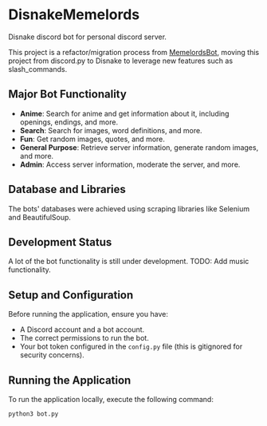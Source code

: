 # DisnakeMemelords

Disnake discord bot for personal discord server.

This project is a refactor/migration process from [MemelordsBot](https://github.com/Extrieve/MemelordsBot), moving this project from discord.py to Disnake to leverage new features such as slash_commands.

## Major Bot Functionality

- **Anime**: Search for anime and get information about it, including openings, endings, and more.
- **Search**: Search for images, word definitions, and more.
- **Fun**: Get random images, quotes, and more.
- **General Purpose**: Retrieve server information, generate random images, and more.
- **Admin**: Access server information, moderate the server, and more.

## Database and Libraries

The bots' databases were achieved using scraping libraries like Selenium and BeautifulSoup.

## Development Status

A lot of the bot functionality is still under development. TODO: Add music functionality.

## Setup and Configuration

Before running the application, ensure you have:

- A Discord account and a bot account.
- The correct permissions to run the bot.
- Your bot token configured in the `config.py` file (this is gitignored for security concerns).

## Running the Application

To run the application locally, execute the following command:

```python
python3 bot.py
